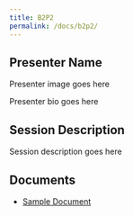```yaml
---
title: B2P2
permalink: /docs/b2p2/
---
```


## Presenter Name

Presenter image goes here

Presenter bio goes here

## Session Description

Session description goes here

## Documents
 - [Sample Document](../monday/breakout2/documents/b1p1d1.pdf)